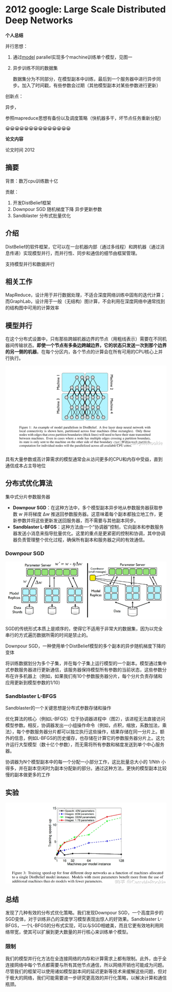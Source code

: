 # 2012 google: Large Scale Distributed Deep Networks

**个人总结**

并行思想：

1. 通过[model](https://so.csdn.net/so/search?q=model&spm=1001.2101.3001.7020) parallel实现多个machine训练单个模型，见图一

2. 异步训练不同的数据集

   数据集分为不同部分，在模型副本中训练，最后到一个服务器中进行异步同步。加入了时间戳，有些参数会过期（其他模型副本对某些参数进行更新）

创新点：

异步，

参照mapreduce思想有备份以及调度策略（快机器多干，坏节点任务重新分配）



😀😀😀😀😀😀😀😀😀😀😀😀😀😀



**论文内容**

论文时间 2012

## 摘要

背景：数万cpu训练数十亿

贡献：

1. 开发DistBelief框架
2. Downpour SGD 随机梯度下降 异步更新参数
3. Sandblaster 分布式批量优化

## 介绍

DistBelief的软件框架，它可以在一台机器内部（通过多线程）和跨机器（通过消息传递）实现模型并行，而并行性、同步和通信的细节由框架管理。

支持模型并行和数据并行

## 相关工作

MapReduce，设计用于并行数据处理，不适合深度网络训练中固有的迭代计算；而GraphLab，设计用于一般（无结构）图计算，不会利用在深度网络中通常找到的结构图中可用的计算效率

## 模型并行

在这个分布式设置中，只有那些跨越机器边界的节点（用粗线表示）需要在不同机器间传输状态。**即使一个节点有多条边跨越边界，它的状态只发送一次到那个边界的另一侧的机器**。在每个分区内，各个节点的计算会在所有可用的CPU核心上并行执行。

![img](./assets/v2-10f64eefc036dc307e23dab3acfa8e8a_r.jpg)

具有大量参数或高计算需求的模型通常会从访问更多的CPU和内存中受益，直到通信成本占主导地位

## 分布式优化算法

集中式分片参数服务器

- **Downpour SGD**：在这种方法中，多个模型副本异步地从参数服务器获取参数 *w* 并将梯度 Δ*w* 推送回参数服务器。这意味着每个副本都独立地工作，更新参数并将这些更新发送回服务器，而不需要与其他副本同步。
- **Sandblaster L-BFGS**：这种方法由一个“协调器”控制，它向副本和参数服务器发送小消息来指导批量优化。这里的重点是更紧密的控制和协调，其中协调器负责管理整个优化过程，确保所有副本和服务器之间的有效通信。

### Downpour SGD

![image-20240129231219077](./assets/image-20240129231219077-1706541140805-3.png)

SGD的传统形式本质上是顺序的，使得它不适用于非常大的数据集，因为以完全串行的方式遍历数据所需的时间是禁止的。

Downpour SGD，一种使用单个DistBelief模型的多个副本的异步随机梯度下降的变体

将训练数据划分为多个子集，并在每个子集上运行模型的一个副本。模型通过集中式参数服务器进行更新通信，该服务器保持模型所有参数的当前状态，这些参数分布在许多机器上（例如，如果我们有10个参数服务器分片，每个分片负责存储和应用更新到模型参数的1/10）

### Sandblaster L-BFGS

Sandblaster的一个关键思想是分布式参数存储和操作

优化算法的核心（例如L-BFGS）位于协调器进程中（图2），该进程无法直接访问模型参数。相反，协调器发出一小组操作命令（例如，点积，缩放，系数加法，乘法），每个参数服务器分片都可以独立执行这些操作，结果存储在同一分片上。额外的信息，例如L-BFGS的历史缓存，也存储在计算它的参数服务器分片上。这允许运行大型模型（数十亿个参数），而无需将所有参数和梯度发送到单个中心服务器。

协调器为N个模型副本中的每一个分配一小部分工作，这比批量总大小的 1/Ntℎ 小得多，并在副本空闲时为副本分配新的部分。通过这种方法，更快的模型副本比较慢的副本做更多的工作

## 实验

![image-20240129232455245](./assets/image-20240129232455245-1706541896591-5.png)

## 总结

发现了几种有效的分布式优化策略。我们发现Downpour SGD，一个高度异步的SGD变体，对于训练非凸的深度学习模型表现出惊人的好效果。Sandblaster L-BFGS，一个L-BFGS的分布式实现，可以与SGD相媲美，而且它更有效地利用网络带宽，使其可以扩展到更大数量的并行核心来训练单个模型。

### 限制

我们的模型并行化方法在全连接网络的内存和计算需求上都有限制。此外，由于全连接网络中每个节点都需要与所有其他节点通信，所以网络开销也可能成为问题。尽管我们的框架可以使用诸如模型副本间的延迟更新等技术来缓解这些问题，但对于极大的网络，我们可能需要进一步研究更高效的并行化策略，以解决计算和通信瓶颈。





